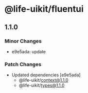 # @life-uikit/fluentui

## 1.1.0

### Minor Changes

- e9e5ada: update

### Patch Changes

- Updated dependencies [e9e5ada]
  - @life-uikit/context@1.1.0
  - @life-uikit/types@1.1.0
